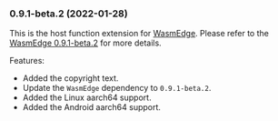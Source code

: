 ### 0.9.1-beta.2 (2022-01-28)

This is the host function extension for [WasmEdge](https://github.com/WasmEdge/WasmEdge).
Please refer to the [WasmEdge 0.9.1-beta.2](https://github.com/WasmEdge/WasmEdge/releases/tag/0.9.1-beta.2) for more details.

Features:

* Added the copyright text.
* Update the `WasmEdge` dependency to `0.9.1-beta.2`.
* Added the Linux aarch64 support.
* Added the Android aarch64 support.
